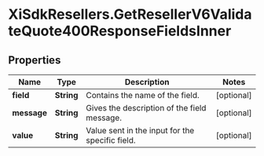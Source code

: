 # XiSdkResellers.GetResellerV6ValidateQuote400ResponseFieldsInner

## Properties

Name | Type | Description | Notes
------------ | ------------- | ------------- | -------------
**field** | **String** | Contains the name of the field. | [optional] 
**message** | **String** | Gives the description of the field message. | [optional] 
**value** | **String** | Value sent in the input for the specific field. | [optional] 


